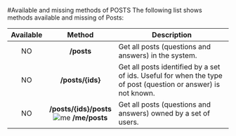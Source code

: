#Available and missing methods of POSTS
The following list shows methods available and missing of Posts:

| Available | Method           | Description
|:---------:|:----------------:| --------------------------------------------------------------------------------------------------------------|
| NO        | **/posts**       | Get all posts (questions and answers) in the system.                                                          |
| NO        | **/posts/{ids}** | Get all posts identified by a set of ids. Useful for when the type of post (question or answer) is not known. |
| NO        | **/posts/{ids}/posts** <br/> ![me](https://cdn.sstatic.net/apiv2/img/me.png?v=f1cb4f2bb0ba) **/me/posts** | Get all posts (questions and answers) owned by a set of users. |
